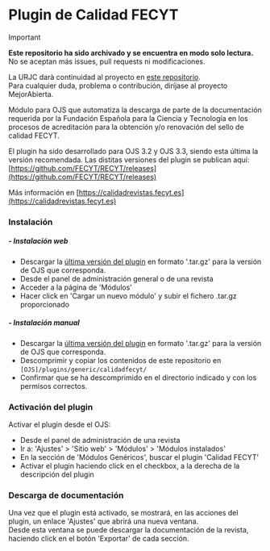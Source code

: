 # Plugin de Calidad FECYT

> [!IMPORTANT]
> **Este repositorio ha sido archivado y se encuentra en modo solo lectura.**<br/>
> No se aceptan más issues, pull requests ni modificaciones.
> 
> La URJC darà continuidad al proyecto en [este repositorio](https://github.com/MejorAbierta/RECYT).<br/>
> Para cualquier duda, problema o contribución, diríjase al proyecto MejorAbierta.

Módulo para OJS que automatiza la descarga de parte de la documentación requerida por la Fundación Española para la Ciencia y Tecnología en los procesos de acreditación para la obtención y/o renovación del sello de calidad FECYT.  

El plugin ha sido desarrollado para OJS 3.2 y OJS 3.3, siendo esta última la versión recomendada.
Las distitas versiones del plugin se publican aquí: [https://github.com/FECYT/RECYT/releases](https://github.com/FECYT/RECYT/releases)

Más información en [https://calidadrevistas.fecyt.es](https://calidadrevistas.fecyt.es)  

### Instalación
##### - Instalación web

- Descargar la [última versión del plugin](https://github.com/FECYT/RECYT/releases) en formato '.tar.gz' para la versión de OJS que corresponda.  
- Desde el panel de administración general o de una revista  
- Acceder a la página de 'Módulos'  
- Hacer click en 'Cargar un nuevo módulo' y subir el fichero .tar.gz proporcionado

##### - Instalación manual  

- Descargar la [última versión del plugin](https://github.com/FECYT/RECYT/releases) en formato '.tar.gz' para la versión de OJS que corresponda.  
- Descomprimir y copiar los contenidos de este repositorio en `[OJS]/plugins/generic/calidadfecyt/`
- Confirmar que se ha descomprimido en el directorio indicado y con los permisos correctos. 

### Activación del plugin  

Activar el plugin desde el OJS:  
- Desde el panel de administración de una revista  
- Ir a: 'Ajustes' > 'Sitio web' > 'Módulos' > 'Módulos instalados'  
- En la sección de 'Módulos Genéricos', buscar el plugin 'Calidad FECYT' 
- Activar el plugin haciendo click en el checkbox, a la derecha de la descripción del plugin  

### Descarga de documentación

Una vez que el plugin está activado, se mostrará, en las acciones del plugin, un enlace 'Ajustes' que abrirá una nueva ventana.  
Desde esta ventana se puede descargar la documentación de la revista, haciendo click en el botón 'Exportar' de cada sección.  


